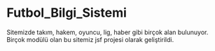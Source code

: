 # Futbol_Bilgi_Sistemi
Sitemizde takım, hakem, oyuncu, lig, haber gibi birçok alan bulunuyor. Birçok modülü olan bu sitemiz jsf projesi olarak geliştirildi.
